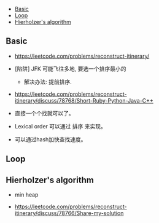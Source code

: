 - [Basic](#basic)
- [Loop](#loop)
- [Hierholzer's algorithm](#hierholzers-algorithm)



## Basic

- https://leetcode.com/problems/reconstruct-itinerary/

- [陷阱] JFK 可能飞往多地, 要选一个排序最小的
  - 解决办法: 提前排序.

- https://leetcode.com/problems/reconstruct-itinerary/discuss/78768/Short-Ruby-Python-Java-C++

- 直接一个个找就可以了。
- Lexical order 可以通过 排序 来实现。
- 可以通过hash加快查找速度。




## Loop




## Hierholzer's algorithm

+ min heap

- https://leetcode.com/problems/reconstruct-itinerary/discuss/78766/Share-my-solution
